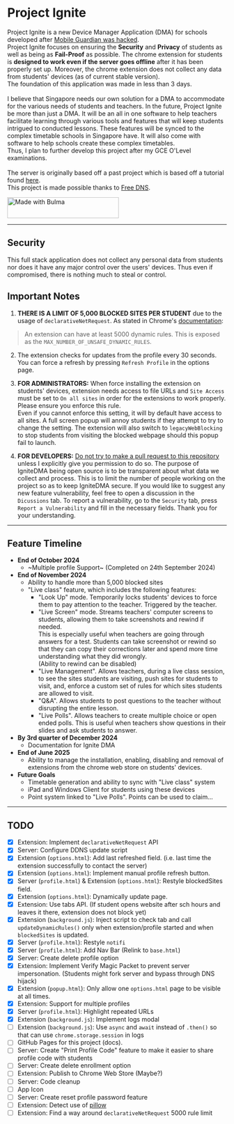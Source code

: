 # Project Ignite
Project Ignite is a new Device Manager Application (DMA) for schools developed after [Mobile Guardian was hacked](https://www.channelnewsasia.com/singapore/mobile-guardian-application-remove-cybersecurity-incident-moe-4526676).
<br>
Project Ignite focuses on ensuring the **Security** and **Privacy** of students as well as being as **Fail-Proof** as possible. The chrome extension for students is **designed to work even if the server goes offline** after it has been properly set up. Moreover, the chrome extension does not collect any data from students' devices (as of current stable version).
<br>
The foundation of this application was made in less than 3 days.
<br><br>
I believe that Singapore needs our own solution for a DMA to accommodate for the various needs of students and teachers. In the future, Project Ignite be more than just a DMA. It will be an all in one software to help teachers facilitate learning through various tools and features that will keep students intrigued to conducted lessons. These features will be synced to the complex timetable schools in Singapore have. It will also come with software to help schools create these complex timetables.
<br>
Thus, I plan to further develop this project after my GCE O'Level examinations.<br>
<br>
The server is originally based off a past project which is based off a tutorial found [here](https://www.digitalocean.com/community/tutorials/how-to-add-authentication-to-your-app-with-flask-login).
<br>
This project is made possible thanks to [Free DNS](https://freedns.afraid.org/).

<a href="https://bulma.io">
  <img src="https://bulma.io/assets/images/made-with-bulma.png" alt="Made with Bulma" width="256" height="48">
</a>

****

## Security
This full stack application does not collect any personal data from students nor does it have any major control over the users' devices. Thus even if compromised, there is nothing much to steal or control.

## Important Notes
1. **THERE IS A LIMIT OF 5,000 BLOCKED SITES PER STUDENT** due to the usage of `declarativeNetRequest`. As stated in Chrome's [documentation](https://developer.chrome.com/docs/extensions/reference/api/declarativeNetRequest#dynamic-rules):
  > An extension can have at least 5000 dynamic rules. This is exposed as the `MAX_NUMBER_OF_UNSAFE_DYNAMIC_RULES`.

2. The extension checks for updates from the profile every 30 seconds. You can force a refresh by pressing `Refresh Profile` in the options page.

3. **FOR ADMINISTRATORS:** When force installing the extension on students' devices, extension needs access to file URLs and `Site Access` must be set to `On all sites` in order for the extensions to work properly. Please ensure you enforce this rule.<br>
Even if you cannot enforce this setting, it will by default have access to all sites. A full screen popup will annoy students if they attempt to try to change the setting. The extension will also switch to `legacyWebBlocking` to stop students from visiting the blocked webpage should this popup fail to launch.

4. **FOR DEVELOPERS:** <ins>Do not try to make a pull request to this repository</ins> unless I explicitly give you permission to do so. The purpose of IgniteDMA being open source is to be transparent about what data we collect and process. This is to limit the number of people working on the project so as to keep IgniteDMA secure. If you would like to suggest any new feature vulnerability, feel free to open a discussion in the `Dicussions` tab. To report a vulnerability, go to the `Security` tab, press `Report a Vulnerability` and fill in the necessary fields. Thank you for your understanding.

****
## Feature Timeline
- **End of October 2024**
  - ~Multiple profile Support~ (Completed on 24th September 2024)
- **End of November 2024**
  - Ability to handle more than 5,000 blocked sites
  - "Live class" feature, which includes the following features:
    - "Look Up" mode. Temporarily locks students' devices to force them to pay attention to the teacher. Triggered by the teacher.
    - "Live Screen" mode. Streams teachers' computer screens to students, allowing them to take screenshots and rewind if needed. <br>This is especially useful when teachers are going through answers for a test. Students can take screenshot or rewind so that they can copy their corrections later and spend more time understanding what they did wrongly.<br>(Ability to rewind can be disabled)
    - "Live Management". Allows teachers, during a live class session, to see the sites students are visiting, push sites for students to visit, and, enforce a custom set of rules for which sites students are allowed to visit.
    - "Q&A". Allows students to post questions to the teacher without disrupting the entire lesson.
    - "Live Polls". Allows teachers to create multiple choice or open ended polls. This is useful when teachers show questions in their slides and ask students to answer.
- **By 3rd quarter of December 2024**
  - Documentation for Ignite DMA
- **End of June 2025**
  - Ability to manage the installation, enabling, disabling and removal of extensions from the chrome web store on students' devices.
- **Future Goals**
  - Timetable generation and ability to sync with "Live class" system
  - iPad and Windows Client for students using these devices
  - Point system linked to "Live Polls". Points can be used to claim...

****
## TODO
- [x] Extension: Implement `declarativeNetRequest` API
- [x] Server: Configure DDNS update script
- [x] Extension (`options.html`): Add last refreshed field. (i.e. last time the extension successfully to contact the server)
- [x] Extension (`options.html`): Implement manual profile refresh button.
- [x] Server (`profile.html`) & Extension (`options.html`): Restyle blockedSites field.
- [x] Extension (`options.html`): Dynamically update page.
- [x] Extension: Use tabs API. (If student opens website after sch hours and leaves it there, extension does not block yet)
- [x] Extension (`background.js`): Inject script to check tab and call `updateDynamicRules()` only when extension/profile started and when `blockedSites` is updated.
- [x] Server (`profile.html`): Restyle `notifi`
- [x] Server (`profile.html`): Add Nav Bar (Relink to `base.html`)
- [x] Server: Create delete profile option
- [x] Extension: Implement Verify Magic Packet to prevent server impersonation. (Students might fork server and bypass through DNS hijack)
- [x] Extension (`popup.html`): Only allow one `options.html` page to be visible at all times.
- [x] Extension: Support for multiple profiles
- [x] Server (`profile.html`): Highlight repeated URLs
- [x] Extension (`background.js`): Implement logs modal
- [ ] Extension (`background.js`): Use `async` and `await` instead of `.then()` so that can use `chrome.storage.session` in logs
- [ ] GitHub Pages for this project (docs).
- [ ] Server: Create "Print Profile Code" feature to make it easier to share profile code with students
- [ ] Server: Create delete enrollment option
- [ ] Extension: Publish to Chrome Web Store (Maybe?)
- [ ] Server: Code cleanup
- [ ] App Icon
- [ ] Server: Create reset profile password feature
- [ ] Extension: Detect use of [pillow](https://github.com/S1monlol/pillow)
- [ ] Extension: Find a way around `declarativeNetRequest` 5000 rule limit
